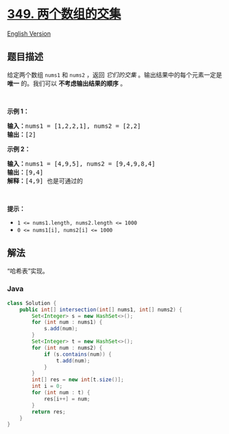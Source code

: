 # [349. 两个数组的交集](https://leetcode.cn/problems/intersection-of-two-arrays)

[English Version](/solution/0300-0399/0349.Intersection%20of%20Two%20Arrays/README_EN.md)

## 题目描述

<!-- 这里写题目描述 -->

<p>给定两个数组&nbsp;<code>nums1</code>&nbsp;和&nbsp;<code>nums2</code> ，返回 <em>它们的交集</em>&nbsp;。输出结果中的每个元素一定是 <strong>唯一</strong> 的。我们可以 <strong>不考虑输出结果的顺序</strong> 。</p>

<p>&nbsp;</p>

<p><strong>示例 1：</strong></p>

<pre>
<strong>输入：</strong>nums1 = [1,2,2,1], nums2 = [2,2]
<strong>输出：</strong>[2]
</pre>

<p><strong>示例 2：</strong></p>

<pre>
<strong>输入：</strong>nums1 = [4,9,5], nums2 = [9,4,9,8,4]
<strong>输出：</strong>[9,4]
<strong>解释：</strong>[4,9] 也是可通过的
</pre>

<p>&nbsp;</p>

<p><strong>提示：</strong></p>

<ul>
	<li><code>1 &lt;= nums1.length, nums2.length &lt;= 1000</code></li>
	<li><code>0 &lt;= nums1[i], nums2[i] &lt;= 1000</code></li>
</ul>

## 解法

“哈希表”实现。

### **Java**

```java
class Solution {
    public int[] intersection(int[] nums1, int[] nums2) {
        Set<Integer> s = new HashSet<>();
        for (int num : nums1) {
            s.add(num);
        }
        Set<Integer> t = new HashSet<>();
        for (int num : nums2) {
            if (s.contains(num)) {
                t.add(num);
            }
        }
        int[] res = new int[t.size()];
        int i = 0;
        for (int num : t) {
            res[i++] = num;
        }
        return res;
    }
}
```
